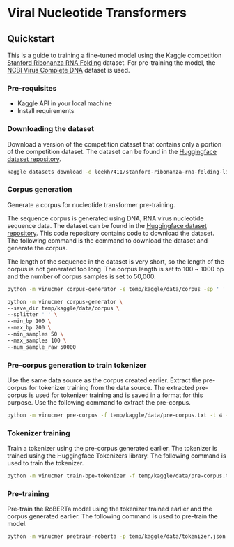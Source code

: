 # Viral Nucleotide Transformers
## Quickstart
This is a guide to training a fine-tuned model using the Kaggle competition [Stanford Ribonanza RNA Folding](https://www.kaggle.com/competitions/stanford-ribonanza-rna-folding) dataset. 
For pre-training the model, the [NCBI Virus Complete DNA](https://huggingface.co/datasets/LKarlo/ncbi-virus-complete-dna-v230722) dataset is used.

### Pre-requisites
- Kaggle API in your local machine
- Install requirements

### Downloading the dataset
Download a version of the competition dataset that contains only a portion of the competition dataset. The dataset can be found in the [Huggingface dataset repository](https://huggingface.co/datasets/LKarlo/ncbi-virus-complete-dna-v230722).
```bash
kaggle datasets download -d leekh7411/stanford-ribonanza-rna-folding-light-version
```

### Corpus generation
Generate a corpus for nucleotide transformer pre-training.

The sequence corpus is generated using DNA, RNA virus nucleotide sequence data. The dataset can be found in the [Huggingface dataset repository](https://huggingface.co/datasets/LKarlo/ncbi-virus-complete-dna-v230722). This code repository contains code to download the dataset. The following command is the command to download the dataset and generate the corpus.

The length of the sequence in the dataset is very short, so the length of the corpus is not generated too long. 
The corpus length is set to 100 ~ 1000 bp and the number of corpus samples is set to 50,000.
```bash
python -m vinucmer corpus-generator -s temp/kaggle/data/corpus -sp ' ' -min 100 -max 1000 -min_s 1000 -max_s 10000 -n 50000

python -m vinucmer corpus-generator \
--save_dir temp/kaggle/data/corpus \
--splitter ' ' \
--min_bp 100 \
--max_bp 200 \
--min_samples 50 \
--max_samples 100 \
--num_sample_raw 50000

```

### Pre-corpus generation to train tokenizer
Use the same data source as the corpus created earlier. Extract the pre-corpus for tokenizer training from the data source. The extracted pre-corpus is used for tokenizer training and is saved in a format for this purpose. Use the following command to extract the pre-corpus.
```bash
python -m vinucmer pre-corpus -f temp/kaggle/data/pre-corpus.txt -t 4 -o 3 -r 10000 -s 42
```

### Tokenizer training
Train a tokenizer using the pre-corpus generated earlier. The tokenizer is trained using the Huggingface Tokenizers library. The following command is used to train the tokenizer.
```bash
python -m vinucmer train-bpe-tokenizer -f temp/kaggle/data/pre-corpus.txt -v 500 -m 2 -s temp/kaggle/data/tokenizer.json --seed 42
```

### Pre-training
Pre-train the RoBERTa model using the tokenizer trained earlier and the corpus generated earlier. The following command is used to pre-train the model.
```bash
python -m vinucmer pretrain-roberta -p temp/kaggle/data/tokenizer.json -c temp/kaggle/data/corpus -s temp/kaggle/data/pretrained-model --seed 42 -r LKarlo/vinucmer-small
```